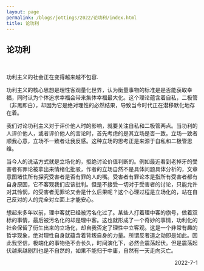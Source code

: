 ```yaml
---
layout: page
permalink: /blogs/jottings/2022/论功利/index.html
title: 论功利
---
```


## 论功利
<br>

功利主义的社会正在变得越来越不包容.

功利主义的核心思想是理性客观量化世界，认为衡量事物的标准是是否能获取幸福，同时认为个体追求幸福会带来集体幸福最大化。这个理论蕴含着自私，二极管（非黑即白），却因为它是绝对理性的必然结果，导致当今时代正在潜移默化地存在着。

我们讨论功利主义对于评价他人时的影响，就要关注自私和二极管两点。当功利的人评价他人，或者评价他人的言论时，首先考虑的是其立场是否一致。立场一致者顺我心意，立场不一致者让我反感。这种立场的思考正是来源于自私和二极管思维。

当今人的说话方式就是立场化的，拒绝讨论价值判断的。例如最近看到老掉牙的受害者有罪论被拿出来情绪化批驳，作者的立场自然不是具体问题具体分析的，文章意图堵住所有探究受害者是否有罪的人的嘴。受害者有罪论本是指所有受害者都有自身原因，它不客观我们应该批判。但是不接受一切对于受害者的讨论，只能允许对其怜悯，的受害者无罪论又会是什么后果呢？这个心理过程是立场化的，站在自己反对的人的完全对立面上才能安心。

想起来多年以前，理中客就已经被污名化过了。某些人打着理中客的旗号，做着双标的事情，最后被污名化的却是理中客。这也就形成了一个奇妙的事情，功利化的社会保留了衍生出来的立场化，却自我否定了理性中立客观。这是一个非常有趣的哲学现象，绝对理性自身就蕴含着背叛自身的力量。所谓反者道之动即是如此。因此我坚信，极端化的事物绝不会长久，时间演化下，必然会震荡起伏。但是震荡起伏越来越剧烈也是不自然的，如果不能归于中庸，自然有一天走向灭亡。

<p align="right">2022-7-1</p>